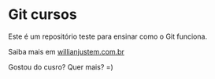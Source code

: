 # Git cursos

Este é um repositório teste para ensinar como o Git funciona.

Saiba mais em [willianjustem.com.br](http://willianjusten.com.br)

Gostou do cusro? Quer mais? =)
